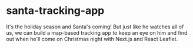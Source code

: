 # santa-tracking-app
It's the holiday season and Santa's coming! But just like he watches all of us, we can build a map-based tracking app to keep an eye on him and find out when he'll come on Christmas night with Next.js and React Leaflet.
